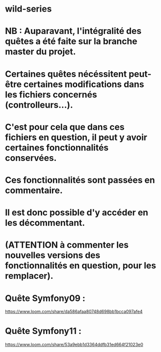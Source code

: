 # wild-series

# NB : Auparavant, l'intégralité des quêtes a été faite sur la branche master du projet.
# Certaines quêtes nécéssitent peut-être certaines modifications dans les fichiers concernés (controlleurs...).
# C'est pour cela que dans ces fichiers en question, il peut y avoir certaines fonctionnalités conservées. 
# Ces fonctionnalités sont passées en commentaire.
# Il est donc possible d'y accéder en les décommentant.
# (ATTENTION à commenter les nouvelles versions des fonctionnalités en question, pour les remplacer).

# Quête Symfony09 :
https://www.loom.com/share/da586afaa80748d698bb1bcca097afe4


# Quête Symfony11 :
https://www.loom.com/share/53a9ebb1d3364ddfb31ed664f21023e0
